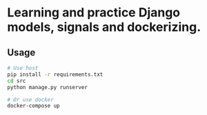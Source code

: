 # Learning and practice Django models, signals and dockerizing.

## Usage

```bash
# Use host
pip install -r requirements.txt
cd src
python manage.py runserver

# Or use docker
docker-compose up
```